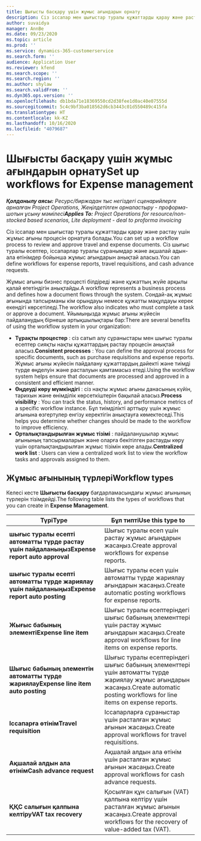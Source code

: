 ```yaml
---
title: Шығысты басқару үшін жұмыс ағындарын орнату
description: Сіз іссапар мен шығыстар туралы құжаттарды қарау және растау үшін пайдаланылатын жұмыс ағыны процесін орнатуға болады.
author: suvaidya
manager: AnnBe
ms.date: 09/23/2020
ms.topic: article
ms.prod: ''
ms.service: dynamics-365-customerservice
ms.search.form: ''
audience: Application User
ms.reviewer: kfend
ms.search.scope: ''
ms.search.region: ''
ms.author: shylaw
ms.search.validFrom: ''
ms.dyn365.ops.version: ''
ms.openlocfilehash: db1bda71e18369550cd2d38fee1d0ac40e07555d
ms.sourcegitcommit: 5c4c9bf3ba018562d6cb3443c01d550489c415fa
ms.translationtype: HT
ms.contentlocale: kk-KZ
ms.lasthandoff: 10/16/2020
ms.locfileid: "4079687"
---
```

# <a name="set-up-workflows-for-expense-management"></a><span data-ttu-id="c97ef-103">Шығысты басқару үшін жұмыс ағындарын орнату</span><span class="sxs-lookup"><span data-stu-id="c97ef-103">Set up workflows for Expense management</span></span>

<span data-ttu-id="c97ef-104">_**Қолданылу аясы:** Ресурс/биржадан тыс негіздегі сценарийлерге арналған Project Operations, Жеңілдетілген орналастыру - проформа-шотын ұсыну мәмілесі_</span><span class="sxs-lookup"><span data-stu-id="c97ef-104">_**Applies To:** Project Operations for resource/non-stocked based scenarios, Lite deployment - deal to proforma invoicing_</span></span>

<span data-ttu-id="c97ef-105">Сіз іссапар мен шығыстар туралы құжаттарды қарау және растау үшін жұмыс ағыны процесін орнатуға болады.</span><span class="sxs-lookup"><span data-stu-id="c97ef-105">You can set up a workflow process to review and approve travel and expense documents.</span></span> <span data-ttu-id="c97ef-106">Сіз шығыс туралы есептер, іссапарлар туралы сұранымдар және ақшалай адын-ала өтінімдер бойынша жұмыс ағындарын анықтай аласыз.</span><span class="sxs-lookup"><span data-stu-id="c97ef-106">You can define workflows for expense reports, travel requisitions, and cash advance requests.</span></span>

<span data-ttu-id="c97ef-107">Жұмыс ағыны бизнес процесті білдіреді және құжаттың жүйе арқылы қалай өтетіндігін анықтайды.</span><span class="sxs-lookup"><span data-stu-id="c97ef-107">A workflow represents a business process and defines how a document flows through the system.</span></span> <span data-ttu-id="c97ef-108">Сондай-ақ жұмыс ағынында тапсырманы кім орындауы немесе құжатты мақұлдауы керек екендігі көрсетіледі.</span><span class="sxs-lookup"><span data-stu-id="c97ef-108">The workflow also indicates who must complete a task or approve a document.</span></span> <span data-ttu-id="c97ef-109">Ұйымыңызда жұмыс ағыны жүйесін пайдаланудың бірнеше артықшылықтары бар:</span><span class="sxs-lookup"><span data-stu-id="c97ef-109">There are several benefits of using the workflow system in your organization:</span></span>

- <span data-ttu-id="c97ef-110">**Тұрақты процестер** : сіз сатып алу сұраныстары мен шығыс туралы есептер сияқты нақты құжаттардың растау процесін анықтай аласыз.</span><span class="sxs-lookup"><span data-stu-id="c97ef-110">**Consistent processes** : You can define the approval process for specific documents, such as purchase requisitions and expense reports.</span></span> <span data-ttu-id="c97ef-111">Жұмыс ағыны жүйесін пайдалану құжаттардың дәйекті және тиімді түрде өңделуін және расталуын қамтамасыз етеді.</span><span class="sxs-lookup"><span data-stu-id="c97ef-111">Using the workflow system helps ensure that documents are processed and approved in a consistent and efficient manner.</span></span>
- <span data-ttu-id="c97ef-112">**Өңдеуді көру мүмкіндігі** : сіз нақты жұмыс ағыны данасының күйін, тарихын және өнімділік көрсеткіштерін бақылай аласыз.</span><span class="sxs-lookup"><span data-stu-id="c97ef-112">**Process visibility** : You can track the status, history, and performance metrics of a specific workflow instance.</span></span> <span data-ttu-id="c97ef-113">Бұл тиімділікті арттыру үшін жұмыс ағынына өзгертулер енгізу керектігін анықтауға көмектеседі.</span><span class="sxs-lookup"><span data-stu-id="c97ef-113">This helps you determine whether changes should be made to the workflow to improve efficiency.</span></span>
- <span data-ttu-id="c97ef-114">**Орталықтандырылған жұмыс тізімі** : пайдаланушылар жұмыс ағынының тапсырмаларын және оларға бекітілген растауды көру үшін орталықтандырылған жұмыс тізімін көре алады.</span><span class="sxs-lookup"><span data-stu-id="c97ef-114">**Centralized work list** : Users can view a centralized work list to view the workflow tasks and approvals assigned to them.</span></span> 

## <a name="workflow-types"></a><span data-ttu-id="c97ef-115">Жұмыс ағынының түрлері</span><span class="sxs-lookup"><span data-stu-id="c97ef-115">Workflow types</span></span>

<span data-ttu-id="c97ef-116">Келесі кесте **Шығысты басқару** бағдарламасындағы жұмыс ағынының түрлерін тізімдейді.</span><span class="sxs-lookup"><span data-stu-id="c97ef-116">The following table lists the types of workflows that you can create in **Expense Management**.</span></span>


|              <span data-ttu-id="c97ef-117"><strong>Түрі</strong></span><span class="sxs-lookup"><span data-stu-id="c97ef-117"><strong>Type</strong></span></span>              |                   <span data-ttu-id="c97ef-118"><strong>Бұл типті</strong></span><span class="sxs-lookup"><span data-stu-id="c97ef-118"><strong>Use this type to</strong></span></span>                   |
|-------------------------------------------------|-----------------------------------------------------------------------|
|   <span data-ttu-id="c97ef-119"><strong>шығыс туралы есепті автоматты түрде растау үшін пайдаланыңыз</strong></span><span class="sxs-lookup"><span data-stu-id="c97ef-119"><strong>Expense report auto approval</strong></span></span> |            <span data-ttu-id="c97ef-120">Шығыс туралы есеп үшін растау жұмыс ағындарын жасаңыз.</span><span class="sxs-lookup"><span data-stu-id="c97ef-120">Create approval workflows for expense reports.</span></span>             |
|  <span data-ttu-id="c97ef-121"><strong>шығыс туралы есепті автоматты түрде жариялау үшін пайдаланыңыз</strong></span><span class="sxs-lookup"><span data-stu-id="c97ef-121"><strong>Expense report auto posting</strong></span></span>   |        <span data-ttu-id="c97ef-122">Шығыс туралы есеп үшін автоматты түрде жариялау ағындарын жасаңыз.</span><span class="sxs-lookup"><span data-stu-id="c97ef-122">Create automatic posting workflows for expense reports.</span></span>        |
|       <span data-ttu-id="c97ef-123"><strong>Жығыс бабының элементі</strong></span><span class="sxs-lookup"><span data-stu-id="c97ef-123"><strong>Expense line item</strong></span></span>        |     <span data-ttu-id="c97ef-124">Шығыс туралы есептеріндегі шығыс бабының элементтері үшін растау жұмыс ағындарын жасаңыз.</span><span class="sxs-lookup"><span data-stu-id="c97ef-124">Create approval workflows for line items on expense reports.</span></span>      |
| <span data-ttu-id="c97ef-125"><strong>Шығыс бабының элементін автоматты түрде жариялау</strong></span><span class="sxs-lookup"><span data-stu-id="c97ef-125"><strong>Expense line item auto posting</strong></span></span> | <span data-ttu-id="c97ef-126">Шығыс туралы есептеріндегі шығыс бабының элементтері үшін автоматты түрде жариялау жұмыс ағындарын жасаңыз.</span><span class="sxs-lookup"><span data-stu-id="c97ef-126">Create automatic posting workflows for line items on expense reports.</span></span> |
|       <span data-ttu-id="c97ef-127"><strong>Іссапарға өтінім</strong></span><span class="sxs-lookup"><span data-stu-id="c97ef-127"><strong>Travel requisition</strong></span></span>       |          <span data-ttu-id="c97ef-128">Іссапарларға сұраныстар үшін расталған жұмыс ағынын жасаңыз.</span><span class="sxs-lookup"><span data-stu-id="c97ef-128">Create approval workflows for travel requisitions.</span></span>           |
|      <span data-ttu-id="c97ef-129"><strong>Ақшалай алдын ала өтінім</strong></span><span class="sxs-lookup"><span data-stu-id="c97ef-129"><strong>Cash advance request</strong></span></span>      |         <span data-ttu-id="c97ef-130">Ақшалай алдын ала өтінім үшін расталған жұмыс ағынын жасаңыз.</span><span class="sxs-lookup"><span data-stu-id="c97ef-130">Create approval workflows for cash advance requests.</span></span>          |
|        <span data-ttu-id="c97ef-131"><strong>ҚҚС салығын қалпына келтіру</strong></span><span class="sxs-lookup"><span data-stu-id="c97ef-131"><strong>VAT tax recovery</strong></span></span>        | <span data-ttu-id="c97ef-132">Қосылған құн салығын (VAT) қалпына келтіру үшін расталған жұмыс ағынын жасаңыз.</span><span class="sxs-lookup"><span data-stu-id="c97ef-132">Create approval workflows for the recovery of value-added tax (VAT).</span></span>  |
